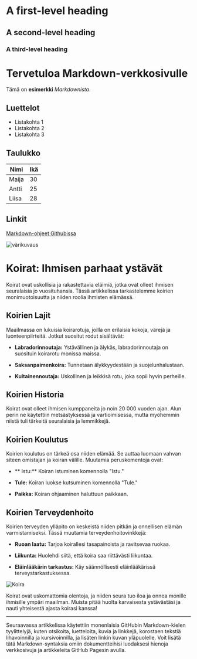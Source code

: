 # A first-level heading
## A second-level heading
### A third-level heading

# Tervetuloa Markdown-verkkosivulle

Tämä on **esimerkki** *Markdownista*.

## Luettelot

- Listakohta 1
- Listakohta 2
- Listakohta 3

## Taulukko

| Nimi    | Ikä  |
| ------- | ---- |
| Maija   | 30   |
| Antti   | 25   |
| Liisa   | 28   |

## Linkit

[Markdown-ohjeet Githubissa](https://github.com/adam-p/markdown-here/wiki/Markdown-Cheatsheet)

![värikuvaus](https://www.australianpaimenkoirat.fi/images/Laurankuvat/dante_seisoo2.jpeg)


# Koirat: Ihmisen parhaat ystävät

Koirat ovat uskollisia ja rakastettavia eläimiä, jotka ovat olleet ihmisen seuralaisia jo vuosituhansia. Tässä artikkelissa tarkastelemme koirien monimuotoisuutta ja niiden roolia ihmisten elämässä.

## Koirien Lajit

Maailmassa on lukuisia koirarotuja, joilla on erilaisia kokoja, värejä ja luonteenpiirteitä. Jotkut suositut rodut sisältävät:

- **Labradorinnoutaja:** Ystävällinen ja älykäs, labradorinnoutaja on suosituin koirarotu monissa maissa.

- **Saksanpaimenkoira:** Tunnetaan älykkyydestään ja suojelunhalustaan.

- **Kultainennoutaja:** Uskollinen ja leikkisä rotu, joka sopii hyvin perheille.

## Koirien Historia

Koirat ovat olleet ihmisen kumppaneita jo noin 20 000 vuoden ajan. Alun perin ne käytettiin metsästyksessä ja vartioimisessa, mutta myöhemmin niistä tuli tärkeitä seuralaisia ja lemmikkejä.

## Koirien Koulutus

Koirien koulutus on tärkeä osa niiden elämää. Se auttaa luomaan vahvan siteen omistajan ja koiran välille. Muutamia peruskomentoja ovat:

- ** Istu:** Koiran istuminen komennolla "Istu."

- **Tule:** Koiran luokse kutsuminen komennolla "Tule."

- **Paikka:** Koiran ohjaaminen haluttuun paikkaan.

## Koirien Terveydenhoito

Koirien terveyden ylläpito on keskeistä niiden pitkän ja onnellisen elämän varmistamiseksi. Tässä muutamia terveydenhoitovinkkejä:

- **Ruoan laatu:** Tarjoa koirallesi tasapainoista ja ravitsevaa ruokaa.

- **Liikunta:** Huolehdi siitä, että koira saa riittävästi liikuntaa.

- **Eläinlääkärin tarkastus:** Käy säännöllisesti eläinlääkärissä terveystarkastuksessa.

![Koira](https://via.placeholder.com/350x250)

Koirat ovat uskomattomia olentoja, ja niiden seura tuo iloa ja onnea monille ihmisille ympäri maailman. Muista pitää huolta karvaisesta ystävästäsi ja nauti yhteisestä ajasta koirasi kanssa!

---

Seuraavassa artikkelissa käytettiin monenlaisia GitHubin Markdown-kielen tyylittelyjä, kuten otsikoita, luetteloita, kuvia ja linkkejä, korostaen tekstiä lihavoinnilla ja kursivoinnilla, ja lisäten linkin kuvan yläpuolelle. Voit lisätä tätä Markdown-syntaksia omiin dokumentteihisi luodaksesi hienoja verkkosivuja ja artikkeleita GitHub Pagesin avulla.


